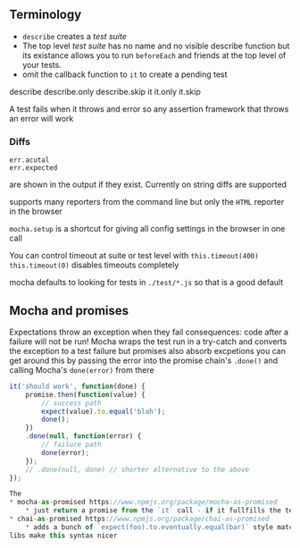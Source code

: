 ## Terminology

- `describe` creates a _test suite_
- The top level _test suite_ has no name and no visible describe function but
  its existance allows you to run `beforeEach` and friends at the top level of
  your tests.
- omit the callback function to `it` to create a pending test

describe describe.only describe.skip it it.only it.skip

A test fails when it throws and error so any assertion framework that throws an
error will work

### Diffs

    err.acutal
    err.expected

are shown in the output if they exist. Currently on string diffs are supported

supports many reporters from the command line but only the `HTML` reporter in
the browser

`mocha.setup` is a shortcut for giving all config settings in the browser in one
call

You can control timeout at suite or test level with `this.timeout(400)`
`this.timeout(0)` disables timeouts completely

mocha defaults to looking for tests in `./test/*.js` so that is a good default

## Mocha and promises

Expectations throw an exception when they fail consequences: code after a
failure will not be run! Mocha wraps the test run in a try-catch and converts
the exception to a test failure but promises also absorb excpetions you can get
around this by passing the error into the promise chain's `.done()` and calling
Mocha's `done(error)` from there

```js
it('should work', function(done) {
    promise.then(function(value) {
        // success path
        expect(value).to.equal('blah');
        done();
    })
    .done(null, function(error) {
        // failure path
        done(error);
    });
    // .done(null, done) // shorter alternative to the above
});

The
* mocha-as-promised https://www.npmjs.org/package/mocha-as-promised
    * just return a promise from the `it` call - if it fullfills the test passes, fails then the test fails
* chai-as-promised https://www.npmjs.org/package/chai-as-promised
    * adds a bunch of `expect(foo).to.eventually.equal(bar)` style matchers
libs make this syntax nicer
```
